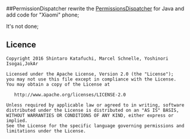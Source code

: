 ##PermissionDispatcher
rewrite the <a href="https://github.com/hotchemi/PermissionsDispatcher">PermissionsDispatcher<a/> for Java
and add code for "Xiaomi" phone;

It's not done;



## Licence

```
Copyright 2016 Shintaro Katafuchi, Marcel Schnelle, Yoshinori Isogai,JokAr

Licensed under the Apache License, Version 2.0 (the "License");
you may not use this file except in compliance with the License.
You may obtain a copy of the License at

   http://www.apache.org/licenses/LICENSE-2.0

Unless required by applicable law or agreed to in writing, software
distributed under the License is distributed on an "AS IS" BASIS,
WITHOUT WARRANTIES OR CONDITIONS OF ANY KIND, either express or implied.
See the License for the specific language governing permissions and
limitations under the License.
```